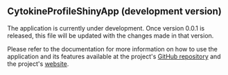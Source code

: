 ## CytokineProfileShinyApp (development version)

The application is currently under development. Once version 0.0.1 is released, this file will be updated with the changes made in that version.

Please refer to the documentation for more information on how to use the application and its features available at the 
project's [GitHub repository](https://github.com/saraswatsh/CytokineProfileShinyApp) and the project's [website](https://shinyinfo.cytokineprofile.org/).
